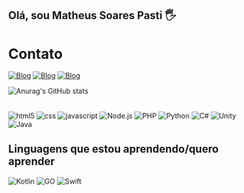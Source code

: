 ## Olá, sou Matheus Soares Pasti 🖐

# Contato
[![Blog](https://img.shields.io/badge/Instagram-E4405F?style=for-the-badge&logo=instagram&logoColor=white)](https://www.instagram.com/pastimatheus/)
[![Blog](https://img.shields.io/badge/Twitter-1DA1F2?style=for-the-badge&logo=twitter&logoColor=white)](https://twitter.com/PastiMatheus)
[![Blog](https://img.shields.io/badge/LinkedIn-0077B5?style=for-the-badge&logo=linkedin&logoColor=white)](https://www.linkedin.com/in/matheus-pasti-7278b6253/)


![Anurag's GitHub stats](https://github-readme-stats.vercel.app/api?username=llPasti&show_icons=true&theme=synthwave)

<div style="display: inline_block"><br/>
  <img align="center" alt="html5" src="https://img.shields.io/badge/HTML5-E34F26?style=for-the-badge&logo=html5&logoColor=white"/>

  <img align="center" alt="css" src="https://img.shields.io/badge/CSS3-1572B6?style=for-the-badge&logo=css3&logoColor=white"/>

  <img align="center" alt="javascript" src="https://img.shields.io/badge/JavaScript-323330?style=for-the-badge&logo=javascript&logoColor=F7DF1E"/>

  <img align="center" alt="Node.js" src="https://img.shields.io/badge/Node.js-43853D?style=for-the-badge&logo=node.js&logoColor=white"/>

  <img align="center" alt="PHP" src="https://img.shields.io/badge/PHP-777BB4?style=for-the-badge&logo=php&logoColor=white"/>

  <img align="center" alt="Python" src="https://img.shields.io/badge/Python-14354C?style=for-the-badge&logo=python&logoColor=white"/>

  <img align="center" alt="C#" src="https://img.shields.io/badge/C%23-239120?style=for-the-badge&logo=c-sharp&logoColor=white"/>

  <img align="center" alt="Unity" src="https://img.shields.io/badge/Unity-100000?style=for-the-badge&logo=unity&logoColor=white"/>

  <img align="center" alt="Java" src="https://img.shields.io/badge/Java-ED8B00?style=for-the-badge&logo=openjdk&logoColor=white"/>

## Linguagens que estou aprendendo/quero aprender

  <img align="center" alt="Kotlin" src="https://img.shields.io/badge/Kotlin-0095D5?&style=for-the-badge&logo=kotlin&logoColor=white"/>


  <img align="center" alt="GO" src="https://img.shields.io/badge/Go-00ADD8?style=for-the-badge&logo=go&logoColor=white"/>

  <img align="center" alt="Swift" src="https://img.shields.io/badge/Swift-FA7343?style=for-the-badge&logo=swift&logoColor=white"/>




